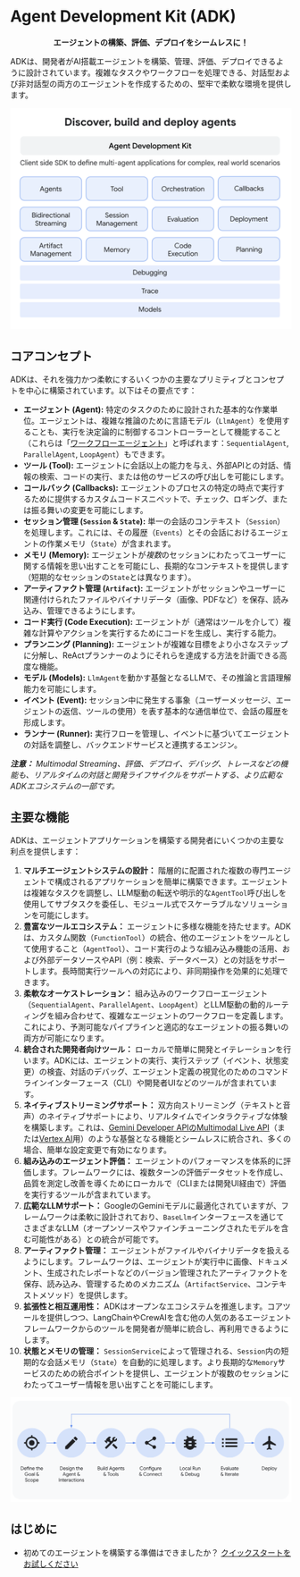 # Agent Development Kit (ADK)

<p style="text-align:center;"> <b> エージェントの構築、評価、デプロイをシームレスに！ </b> </p>

ADKは、開発者がAI搭載エージェントを構築、管理、評価、デプロイできるように設計されています。複雑なタスクやワークフローを処理できる、対話型および非対話型の両方のエージェントを作成するための、堅牢で柔軟な環境を提供します。

![intro_components.png](../assets/adk-components.png)

## コアコンセプト

ADKは、それを強力かつ柔軟にするいくつかの主要なプリミティブとコンセプトを中心に構築されています。以下はその要点です：

*   **エージェント (Agent):** 特定のタスクのために設計された基本的な作業単位。エージェントは、複雑な推論のために言語モデル（`LlmAgent`）を使用することも、実行を決定論的に制御するコントローラーとして機能すること（これらは「[ワークフローエージェント](../agents/workflow-agents/index.md)」と呼ばれます：`SequentialAgent`, `ParallelAgent`, `LoopAgent`）もできます。
*   **ツール (Tool):** エージェントに会話以上の能力を与え、外部APIとの対話、情報の検索、コードの実行、または他のサービスの呼び出しを可能にします。
*   **コールバック (Callbacks):** エージェントのプロセスの特定の時点で実行するために提供するカスタムコードスニペットで、チェック、ロギング、または振る舞いの変更を可能にします。
*   **セッション管理 (`Session` & `State`):** 単一の会話のコンテキスト（`Session`）を処理します。これには、その履歴（`Events`）とその会話におけるエージェントの作業メモリ（`State`）が含まれます。
*   **メモリ (Memory):** エージェントが*複数*のセッションにわたってユーザーに関する情報を思い出すことを可能にし、長期的なコンテキストを提供します（短期的なセッションの`State`とは異なります）。
*   **アーティファクト管理 (`Artifact`):** エージェントがセッションやユーザーに関連付けられたファイルやバイナリデータ（画像、PDFなど）を保存、読み込み、管理できるようにします。
*   **コード実行 (Code Execution):** エージェントが（通常はツールを介して）複雑な計算やアクションを実行するためにコードを生成し、実行する能力。
*   **プランニング (Planning):** エージェントが複雑な目標をより小さなステップに分解し、ReActプランナーのようにそれらを達成する方法を計画できる高度な機能。
*   **モデル (Models):** `LlmAgent`を動かす基盤となるLLMで、その推論と言語理解能力を可能にします。
*   **イベント (Event):** セッション中に発生する事象（ユーザーメッセージ、エージェントの返信、ツールの使用）を表す基本的な通信単位で、会話の履歴を形成します。
*   **ランナー (Runner):** 実行フローを管理し、イベントに基づいてエージェントの対話を調整し、バックエンドサービスと連携するエンジン。

***注意：** Multimodal Streaming、評価、デプロイ、デバッグ、トレースなどの機能も、リアルタイムの対話と開発ライフサイクルをサポートする、より広範なADKエコシステムの一部です。*

## 主要な機能

ADKは、エージェントアプリケーションを構築する開発者にいくつかの主要な利点を提供します：

1.  **マルチエージェントシステムの設計：** 階層的に配置された複数の専門エージェントで構成されるアプリケーションを簡単に構築できます。エージェントは複雑なタスクを調整し、LLM駆動の転送や明示的な`AgentTool`呼び出しを使用してサブタスクを委任し、モジュール式でスケーラブルなソリューションを可能にします。
2.  **豊富なツールエコシステム：** エージェントに多様な機能を持たせます。ADKは、カスタム関数（`FunctionTool`）の統合、他のエージェントをツールとして使用すること（`AgentTool`）、コード実行のような組み込み機能の活用、および外部データソースやAPI（例：検索、データベース）との対話をサポートします。長時間実行ツールへの対応により、非同期操作を効果的に処理できます。
3.  **柔軟なオーケストレーション：** 組み込みのワークフローエージェント（`SequentialAgent`、`ParallelAgent`、`LoopAgent`）とLLM駆動の動的ルーティングを組み合わせて、複雑なエージェントのワークフローを定義します。これにより、予測可能なパイプラインと適応的なエージェントの振る舞いの両方が可能になります。
4.  **統合された開発者向けツール：** ローカルで簡単に開発とイテレーションを行います。ADKには、エージェントの実行、実行ステップ（イベント、状態変更）の検査、対話のデバッグ、エージェント定義の視覚化のためのコマンドラインインターフェース（CLI）や開発者UIなどのツールが含まれています。
5.  **ネイティブストリーミングサポート：** 双方向ストリーミング（テキストと音声）のネイティブサポートにより、リアルタイムでインタラクティブな体験を構築します。これは、[Gemini Developer APIのMultimodal Live API](https://ai.google.dev/gemini-api/docs/live)（または[Vertex AI](https://cloud.google.com/vertex-ai/generative-ai/docs/model-reference/multimodal-live)用）のような基盤となる機能とシームレスに統合され、多くの場合、簡単な設定変更で有効になります。
6.  **組み込みのエージェント評価：** エージェントのパフォーマンスを体系的に評価します。フレームワークには、複数ターンの評価データセットを作成し、品質を測定し改善を導くためにローカルで（CLIまたは開発UI経由で）評価を実行するツールが含まれています。
7.  **広範なLLMサポート：** GoogleのGeminiモデルに最適化されていますが、フレームワークは柔軟に設計されており、`BaseLlm`インターフェースを通じてさまざまなLLM（オープンソースやファインチューニングされたモデルを含む可能性がある）との統合が可能です。
8.  **アーティファクト管理：** エージェントがファイルやバイナリデータを扱えるようにします。フレームワークは、エージェントが実行中に画像、ドキュメント、生成されたレポートなどのバージョン管理されたアーティファクトを保存、読み込み、管理するためのメカニズム（`ArtifactService`、コンテキストメソッド）を提供します。
9.  **拡張性と相互運用性：** ADKはオープンなエコシステムを推進します。コアツールを提供しつつ、LangChainやCrewAIを含む他の人気のあるエージェントフレームワークからのツールを開発者が簡単に統合し、再利用できるようにします。
10. **状態とメモリの管理：** `SessionService`によって管理される、`Session`内の短期的な会話メモリ（`State`）を自動的に処理します。より長期的な`Memory`サービスのための統合ポイントを提供し、エージェントが複数のセッションにわたってユーザー情報を思い出すことを可能にします。

![intro_components.png](../assets/adk-lifecycle.png)

## はじめに

*   初めてのエージェントを構築する準備はできましたか？ [クイックスタートをお試しください](./quickstart.md)